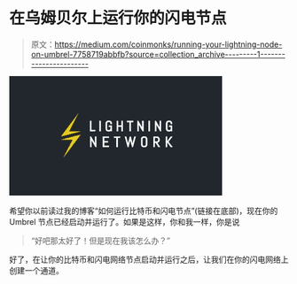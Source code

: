# 在乌姆贝尔上运行你的闪电节点

> 原文：<https://medium.com/coinmonks/running-your-lightning-node-on-umbrel-7758719abbfb?source=collection_archive---------1----------------------->

![](img/ff789afb64f4eddc60a108dd13c513d6.png)

希望你以前读过我的博客“如何运行比特币和闪电节点”(链接在底部)，现在你的 Umbrel 节点已经启动并运行了。如果是这样，你和我一样，你是说

> “好吧那太好了！但是现在我该怎么办？”

好了，在让你的比特币和闪电网络节点启动并运行之后，让我们在你的闪电网络上创建一个通道。